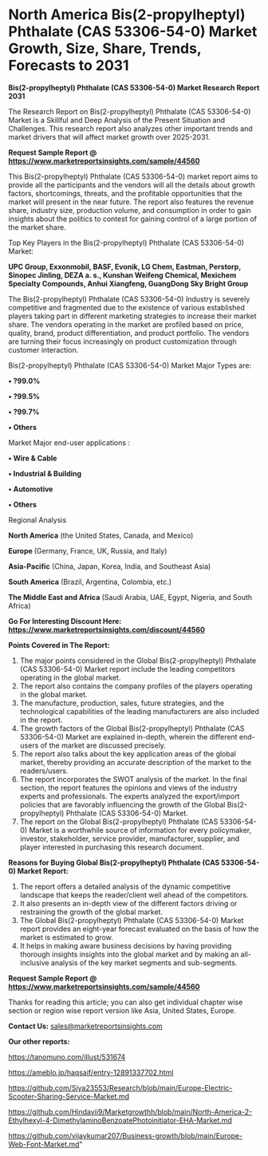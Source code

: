 # North America Bis(2-propylheptyl) Phthalate (CAS 53306-54-0) Market Growth, Size, Share, Trends, Forecasts to 2031

<strong>Bis(2-propylheptyl) Phthalate (CAS 53306-54-0) Market Research Report 2031</strong>

The Research Report on Bis(2-propylheptyl) Phthalate (CAS 53306-54-0) Market is a Skillful and Deep Analysis of the Present Situation and Challenges. This research report also analyzes other important trends and market drivers that will affect market growth over 2025-2031.

<strong>Request Sample Report @ <a href=https://www.marketreportsinsights.com/sample/44560>https://www.marketreportsinsights.com/sample/44560</a></strong>

This Bis(2-propylheptyl) Phthalate (CAS 53306-54-0) market report aims to provide all the participants and the vendors will all the details about growth factors, shortcomings, threats, and the profitable opportunities that the market will present in the near future. The report also features the revenue share, industry size, production volume, and consumption in order to gain insights about the politics to contest for gaining control of a large portion of the market share.

Top Key Players in the Bis(2-propylheptyl) Phthalate (CAS 53306-54-0) Market:

<strong>UPC Group, Exxonmobil, BASF, Evonik, LG Chem, Eastman, Perstorp, Sinopec Jinling, DEZA a. s., Kunshan Weifeng Chemical, Mexichem Specialty Compounds, Anhui Xiangfeng, GuangDong Sky Bright Group</strong>

The Bis(2-propylheptyl) Phthalate (CAS 53306-54-0) Industry is severely competitive and fragmented due to the existence of various established players taking part in different marketing strategies to increase their market share. The vendors operating in the market are profiled based on price, quality, brand, product differentiation, and product portfolio. The vendors are turning their focus increasingly on product customization through customer interaction.

Bis(2-propylheptyl) Phthalate (CAS 53306-54-0) Market Major Types are:

<strong>•  ?99.0%

•  ?99.5%

•  ?99.7%

•  Others</strong>

Market Major end-user applications :

<strong>•  Wire & Cable

•  Industrial & Building

•  Automotive

•  Others</strong>

Regional Analysis

</u><strong><b>North America</b></strong> (the United States, Canada, and Mexico)

<strong><b>Europe </b></strong>(Germany, France, UK, Russia, and Italy)

<strong><b>Asia-Pacific</b></strong> (China, Japan, Korea, India, and Southeast Asia)

<strong><b>South America</b></strong> (Brazil, Argentina, Colombia, etc.)

<strong><b>The Middle East and Africa</b></strong> (Saudi Arabia, UAE, Egypt, Nigeria, and South Africa)

<strong>Go For Interesting Discount Here: <a href=https://www.marketreportsinsights.com/discount/44560>https://www.marketreportsinsights.com/discount/44560</a></strong>

<strong>Points Covered in The Report:</strong>
<ol>
  <li>The major points considered in the Global Bis(2-propylheptyl) Phthalate (CAS 53306-54-0) Market report include the leading competitors operating in the global market.</li>
  <li>The report also contains the company profiles of the players operating in the global market.</li>
  <li>The manufacture, production, sales, future strategies, and the technological capabilities of the leading manufacturers are also included in the report.</li>
  <li>The growth factors of the Global Bis(2-propylheptyl) Phthalate (CAS 53306-54-0) Market are explained in-depth, wherein the different end-users of the market are discussed precisely.</li>
  <li>The report also talks about the key application areas of the global market, thereby providing an accurate description of the market to the readers/users.</li>
  <li>The report incorporates the SWOT analysis of the market. In the final section, the report features the opinions and views of the industry experts and professionals. The experts analyzed the export/import policies that are favorably influencing the growth of the Global Bis(2-propylheptyl) Phthalate (CAS 53306-54-0) Market.</li>
  <li>The report on the Global Bis(2-propylheptyl) Phthalate (CAS 53306-54-0) Market is a worthwhile source of information for every policymaker, investor, stakeholder, service provider, manufacturer, supplier, and player interested in purchasing this research document.</li>
</ol>
<strong>Reasons for Buying Global Bis(2-propylheptyl) Phthalate (CAS 53306-54-0) Market Report:</strong>

<ol>
  <li>The report offers a detailed analysis of the dynamic competitive landscape that keeps the reader/client well ahead of the competitors.</li>
  <li>It also presents an in-depth view of the different factors driving or restraining the growth of the global market.</li>
  <li>The Global Bis(2-propylheptyl) Phthalate (CAS 53306-54-0) Market report provides an eight-year forecast evaluated on the basis of how the market is estimated to grow.</li>
  <li>It helps in making aware business decisions by having providing thorough insights insights into the global market and by making an all-inclusive analysis of the key market segments and sub-segments.</li>
</ol>
<strong>Request Sample Report @ <a href=https://www.marketreportsinsights.com/sample/44560>https://www.marketreportsinsights.com/sample/44560</a></strong>


Thanks for reading this article; you can also get individual chapter wise section or region wise report version like Asia, United States, Europe.

<strong>Contact Us:</strong>
sales@marketreportsinsights.com

<strong>Our other reports:</strong>

<a href=https://tanomuno.com/illust/531674>https://tanomuno.com/illust/531674</a>

<a href=https://ameblo.jp/haqsaif/entry-12891337702.html>https://ameblo.jp/haqsaif/entry-12891337702.html</a>

<a href=https://github.com/Siya23553/Research/blob/main/Europe-Electric-Scooter-Sharing-Service-Market.md>https://github.com/Siya23553/Research/blob/main/Europe-Electric-Scooter-Sharing-Service-Market.md</a>

<a href=https://github.com/Hindavii9/Marketgrowthh/blob/main/North-America-2-Ethylhexyl-4-DimethylaminoBenzoatePhotoinitiator-EHA-Market.md>https://github.com/Hindavii9/Marketgrowthh/blob/main/North-America-2-Ethylhexyl-4-DimethylaminoBenzoatePhotoinitiator-EHA-Market.md</a>

<a href=https://github.com/vijaykumar207/Business-growth/blob/main/Europe-Web-Font-Market.md>https://github.com/vijaykumar207/Business-growth/blob/main/Europe-Web-Font-Market.md</a>"
